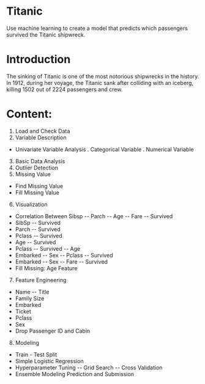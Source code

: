 # Titanic
Use machine learning to create a model that predicts which passengers survived the Titanic shipwreck.

# Introduction
The sinking of Titanic is one of the most notorious shipwrecks in the history. In 1912, during her voyage, the Titanic sank after colliding with an iceberg, killing 1502 out of 2224 passengers and crew.


# Content:

1. Load and Check Data
2. Variable Description
* Univariate Variable Analysis
. Categorical Variable
. Numerical Variable
3. Basic Data Analysis
4. Outlier Detection
5. Missing Value
* Find Missing Value
* Fill Missing Value
6. Visualization
* Correlation Between Sibsp -- Parch -- Age -- Fare -- Survived
* SibSp -- Survived
* Parch -- Survived
* Pclass -- Survived
* Age -- Survived
* Pclass -- Survived -- Age
* Embarked -- Sex -- Pclass -- Survived
* Embarked -- Sex -- Fare -- Survived
* Fill Missing: Age Feature
7. Feature Engineering
* Name -- Title
* Family Size
* Embarked
* Ticket
* Pclass
* Sex
* Drop Passenger ID and Cabin
8. Modeling
* Train - Test Split
* Simple Logistic Regression
* Hyperparameter Tuning -- Grid Search -- Cross Validation
* Ensemble Modeling
Prediction and Submission
